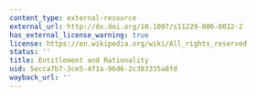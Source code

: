 ```yaml
---
content_type: external-resource
external_url: http://dx.doi.org/10.1007/s11229-006-0012-2
has_external_license_warning: true
license: https://en.wikipedia.org/wiki/All_rights_reserved
status: ''
title: Entitlement and Rationality
uid: 5ecca7b7-3ce5-4f1a-96d6-2c383335a8fd
wayback_url: ''
---
```

